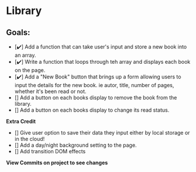 # Library

## Goals:
- [✔️] Add a function that can take user's input and store a new book into an array.
- [✔️] Write a function that loops through teh array and displays each book on the page.
- [✔️] Add a "New Book" button that brings up a form allowing users to input the details for the new book. ie autor, title, number of pages, whether it's been read or not.
- [] Add a button on each books display to remove the book from the library.
- [] Add a button on each books display to change its read status.

**Extra Credit**

- [] Give user option to save their data they input either by local storage or in the cloud!
- [] Add a day/night background setting to the page.
- [] Add transition DOM effects

**View Commits on project to see changes**
